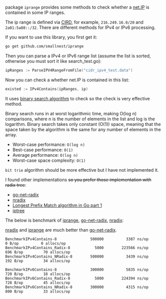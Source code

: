 package `iprange` provides some methods to check whether a [net.IP](https://golang.org/pkg/net/#IP) is contained in some IP ranges.

The ip range is defined via [CIRD](https://en.wikipedia.org/wiki/Classless_Inter-Domain_Routing), for example, `216.249.16.0/20` and `2a01:5a80::/32`.
There are different methods for IPv4 or IPv6 processing.

If you want to use this library, you first get it:
```sh
go get github.com/smallnest/iprange
```

Then you can parse a IPv4 or IPv6 range list (assume the list is sorted, otherwise you must sort it like search_test.go):
```go
ipRanges := ParseIPV4RangeFromFile("cidr_ipv4_test.data")
```

Now you can check a whether net.IP is contained in this list:
```go
existed := IPv4Contains(ipRanges, ip)
```

It uses [binary search algorithm](https://en.wikipedia.org/wiki/Binary_search_algorithm) to check so the check is very effective method.

Binary search runs in at worst logarithmic time, making O(log n) comparisons, where n is the number of elements in the list and log is the logarithm. Binary search takes only constant (O(1)) space, meaning that the space taken by the algorithm is the same for any number of elements in the array.

- Worst-case performance:       `O(log n)`
- Best-case performance:        `O(1)`
- Average performance:	        `O(log n)`
- Worst-case space complexity:  `O(1)`

`bit trie` algorithm should be more effective but I have not implemented it.

I found other implementations ~~so you prefer those implementation with radix tree~~:
- [go-net-radix](https://github.com/thekvs/go-net-radix)
- [nradix](https://github.com/asergeyev/nradix)
- [Longest Prefix Match algorithm in Go part 1](https://fredhsu.wordpress.com/2014/06/09/longest-prefix-match-algorithm-in-go-part-1/)
- [iptree](https://github.com/zmap/go-iptree)

The below is benchmark of [iprange](https://github.com/smallnest/iprange), [go-net-radix](https://github.com/thekvs/go-net-radix), [nradix](https://github.com/asergeyev/nradix):

[nradix](https://github.com/asergeyev/nradix) and [iprange](https://github.com/smallnest/iprange) are much better than [go-net-radix](https://github.com/thekvs/go-net-radix).


```
BenchmarkIPv4Contains-8          	  500000	      3387 ns/op	       0 B/op	       0 allocs/op
BenchmarkIPv4Contains_Radix-8    	    5000	    223566 ns/op	     696 B/op	      70 allocs/op
BenchmarkIPv4Contains_NRadix-8   	  500000	      3439 ns/op	     192 B/op	      34 allocs/op

BenchmarkIPv6Contains-8          	  300000	      5835 ns/op	     720 B/op	      18 allocs/op
BenchmarkIPv6Contains_Radix-8    	    5000	    224394 ns/op	     728 B/op	      45 allocs/op
BenchmarkIPv6Contains_NRadix-8   	  300000	      4315 ns/op	     800 B/op	      33 allocs/op
```
